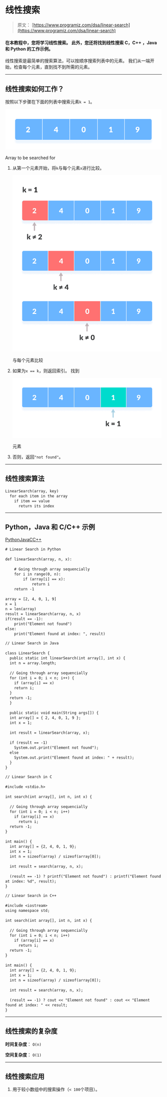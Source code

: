 # 线性搜索

> 原文： [https://www.programiz.com/dsa/linear-search](https://www.programiz.com/dsa/linear-search)

#### 在本教程中，您将学习线性搜索。 此外，您还将找到线性搜索 C，C++ ，Java 和 Python 的工作示例。

线性搜索是最简单的搜索算法，可以按顺序搜索列表中的元素。 我们从一端开始，检查每个元素，直到找不到所需的元素。

* * *

## 线性搜索如何工作？

按照以下步骤在下面的列表中搜索元素`k = 1`。

![Initial array](img/99440e6ff5db6cfe7b0eb8f8d6a1a3ff.png "Linear Search Array")

Array to be searched for



1.  从第一个元素开始，将`k`与每个元素`x`进行比较。

    ![Element not found](img/1e5d2f06d610d17c80832f5d2bd26930.png "Linear Search")

    与每个元素比较

    

2.  如果为`x == k`，则返回索引。 找到

    ![Element found](img/b49062e9d8b17385e826a90da37cd1dd.png "Linear Search")

    元素

    

3.  否则，返回`"not found"`。

* * *

## 线性搜索算法

```
LinearSearch(array, key)
  for each item in the array
    if item == value
      return its index
```

* * *

## Python，Java 和 C/C++ 示例

[Python](#python-code)[Java](#java-code)[C](#c-code)[C++](#cpp-code)

```
# Linear Search in Python

def linearSearch(array, n, x):

    # Going through array sequencially
    for i in range(0, n):
        if (array[i] == x):
            return i
    return -1

array = [2, 4, 0, 1, 9]
x = 1
n = len(array)
result = linearSearch(array, n, x)
if(result == -1):
    print("Element not found")
else:
    print("Element found at index: ", result)
```

```
// Linear Search in Java

class LinearSearch {
  public static int linearSearch(int array[], int x) {
  int n = array.length;

  // Going through array sequencially
  for (int i = 0; i < n; i++) {
    if (array[i] == x)
    return i;
  }
  return -1;
  }

  public static void main(String args[]) {
  int array[] = { 2, 4, 0, 1, 9 };
  int x = 1;

  int result = linearSearch(array, x);

  if (result == -1)
    System.out.print("Element not found");
  else
    System.out.print("Element found at index: " + result);
  }
}
```

```
// Linear Search in C

#include <stdio.h>

int search(int array[], int n, int x) {

  // Going through array sequencially
  for (int i = 0; i < n; i++)
    if (array[i] == x)
      return i;
  return -1;
}

int main() {
  int array[] = {2, 4, 0, 1, 9};
  int x = 1;
  int n = sizeof(array) / sizeof(array[0]);

  int result = search(array, n, x);

  (result == -1) ? printf("Element not found") : printf("Element found at index: %d", result);
}
```

```
// Linear Search in C++

#include <iostream>
using namespace std;

int search(int array[], int n, int x) {

  // Going through array sequencially
  for (int i = 0; i < n; i++)
    if (array[i] == x)
      return i;
  return -1;
}

int main() {
  int array[] = {2, 4, 0, 1, 9};
  int x = 1;
  int n = sizeof(array) / sizeof(array[0]);

  int result = search(array, n, x);

  (result == -1) ? cout << "Element not found" : cout << "Element found at index: " << result;
}
```

* * *

## 线性搜索的复杂度

**时间复杂度**： `O(n)`

**空间复杂度**： `O(1)`

* * *

## 线性搜索应用

1.  用于较小数组中的搜索操作（`< 100`个项目）。